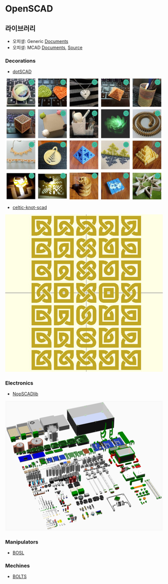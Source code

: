 # OpenSCAD





## 라이브러리

- 오피셜: Generic [Documents](https://www.openscad.org/libraries.html)
- 오피셜: MCAD [Documents](https://en.wikibooks.org/wiki/OpenSCAD_User_Manual/MCAD), [Source](https://github.com/openscad/MCAD)

### Decorations

- [dotSCAD](https://github.com/JustinSDK/dotSCAD)

![examples](libraries.assets/gallery.JPG)

- [celtic-knot-scad](https://github.com/beanz/celtic-knot-scad)

![example knots](libraries.assets/knots.jpg)

### Electronics

- [NopSCADlib](https://github.com/nophead/NopSCADlib)

![img](libraries.assets/libtest.png)

### Manipulators

- [BOSL](https://github.com/revarbat/BOSL)

### Mechines

- [BOLTS](https://github.com/boltsparts/BOLTS)

